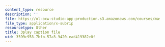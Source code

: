 ```yaml
---
content_type: resource
description: ''
file: https://ol-ocw-studio-app-production.s3.amazonaws.com/courses/mas-s62-cryptocurrency-engineering-and-design-spring-2018/3599c9587bfb57a39420ead419382e0f_wXWbdiOBW5w.vtt
file_type: application/x-subrip
resourcetype: Other
title: 3play caption file
uid: 3599c958-7bfb-57a3-9420-ead419382e0f
---
```


